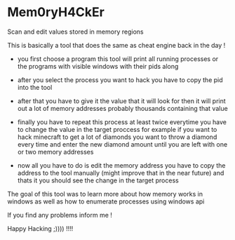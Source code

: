 # Mem0ryH4CkEr
Scan and edit values stored in memory regions

This is basically a tool that does the same as cheat engine back in the day !

- you first choose a program this tool will print all running processes or the programs with visible windows with their pids along

- after you select the process you want to hack you have to copy the pid into the tool

- after that you have to give it the value that it will look for then it will print out a lot of memory addresses probably thousands containing that value

- finally you have to repeat this process at least twice everytime you have to change the value in the target proccess for example if you want to hack minecraft to get a lot of diamonds you want to throw a diamond every time and enter the new diamond amount until you are left with one or two memory addresses

- now all you have to do is edit the memory address you have to copy the address to the tool manually (might improve that in the near future) and thats it you should see the change in the target process

The goal of this tool was to learn more about how memory works in windows as well as how to enumerate processes using windows api 

If you find any problems inform me ! 

Happy Hacking ;)))) !!!!
